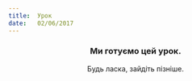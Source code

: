 ```yaml
---
title:  Урок
date:   02/06/2017
---
```


### <center>Ми готуємо цей урок.</center>
<center>Будь ласка, зайдіть пізніше.</center>